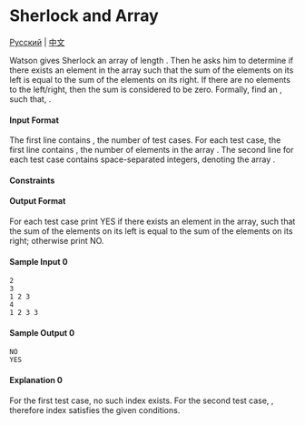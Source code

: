 Sherlock and Array
==================
[Русский](https://www.hackerrank.com/external_redirect?to=https://hr-filepicker.s3.amazonaws.com/101may14/russian/2490-sherlock-and-array.pdf) | [中文](https://www.hackerrank.com/external_redirect?to=https://hr-filepicker.s3.amazonaws.com/101may14/chinese/2490-sherlock-and-array.pdf)

Watson gives Sherlock an array  of length . Then he asks him to determine if there exists an element in the array such that the sum of the elements on its left is equal to the sum of the elements on its right. If there are no elements to the left/right, then the sum is considered to be zero. 
Formally, find an , such that, .

#### Input Format

The first line contains , the number of test cases. For each test case, the first line contains , the number of elements in the array . The second line for each test case contains  space-separated integers, denoting the array .

#### Constraints

 
 
 

#### Output Format

For each test case print YES if there exists an element in the array, such that the sum of the elements on its left is equal to the sum of the elements on its right; otherwise print NO.

#### Sample Input 0
```
2
3
1 2 3
4
1 2 3 3
```
#### Sample Output 0
```
NO
YES
```
#### Explanation 0

For the first test case, no such index exists. 
For the second test case, , therefore index  satisfies the given conditions.

